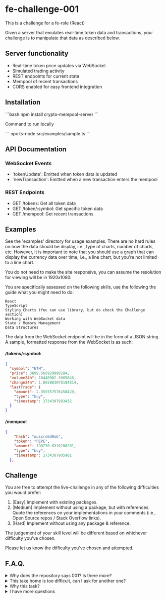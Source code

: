 # fe-challenge-001

This is a challenge for a fe-role (React)

Given a server that emulates real-time token data and transactions, your challenge is to manipulate that data
as described below.

## Server functionality
- Real-time token price updates via WebSocket
- Simulated trading activity
- REST endpoints for current state
- Mempool of recent transactions
- CORS enabled for easy frontend integration

## Installation
\`\`\`bash
npm install crypto-mempool-server
\`\`\`

Command to run locally

\`\`\`
npx ts-node src/examples/sample.ts
\`\`\`

## API Documentation
### WebSocket Events
- 'tokenUpdate': Emitted when token data is updated
- 'newTransaction': Emitted when a new transaction enters the mempool

### REST Endpoints
- GET /tokens: Get all token data
- GET /token/:symbol: Get specific token data
- GET /mempool: Get recent transactions

## Examples
See the 'examples' directory for usage examples. There are no hard rules on how the data should be display, i.e., type of charts, number of charts, etc. However, it is important to note that you should use a graph that can display the currency data over time, i.e., a line chart, but you're not limited to a line chart.

You do not need to make the site responsive, you can assume the resolution for viewing will be in 1920x1080.

You are specifically assessed on the following skills, use the following the guide what you might need to do:

    React
    TypeScript
    Styling Charts (You can use library, but do check the Challenge section)
    Working with WebSocket data
    State / Memory Management
    Data Structures

The data from the WebSocket endpoint will be in the form of a JSON string. A sample, formatted response from the WebSocket is as such:

#### /tokens/:symbol:
```json
{
  "symbol": "ETH",
  "price": 3699.566929990284,
  "volume24h": 18440902.3065846,
  "change24h": 1.865883078184814,
  "lastTrade": {
    "amount": 2.355557576458429,
    "type": "buy",
    "timestamp": 1734387983432
  }
}

```

#### /mempool
```json
{
    "hash": "wusxro6d9ob",
    "token": "PEPE",
    "amount": 199270.6310208201,
    "type": "buy",
    "timestamp": 1734387905981
  },
```

## Challenge

You are free to attempt the live-challenge in any of the following difficulties you would prefer:

1. [Easy] Implement with existing packages.
2. [Medium] Implement without using a package, but with references. Quote the references on your
   implementations in your comments (i.e., Open Source repos / Stack Overflow links).
3. [Hard] Implement without using any package & reference.

The judgement of your skill level will be different based on whichever difficulty you've chosen.

Please let us know the difficulty you've chosen and attempted.

## F.A.Q.

<details>
    <summary>Why does the repository says 001? Is there more?</summary>

    No, this is just one live-challenge exercise out of the collection we have. You're just
    a lucky fella to get the second one.  >.<!

</details>

<details>
    <summary>This take home is too difficult, can I ask for another one?</summary>

    No, the other task are all similar in difficulty, with 3 difficulty levels. So there
    won't be much difference even if I give u other tasks.

</details>

<details>
    <summary>Why this task?</summary>

    The task is designed to test the handling of live WebSocket data in React.

</details>

<details>
    <summary>I have more questions</summary>

    Feel free to reach out to ask more questions to whoever you are contacting with.

    Asking questions / guidance / hints do not penalize anything. Unless the questions
    may give too much answers, then we'll let you know before we answer.

</details>